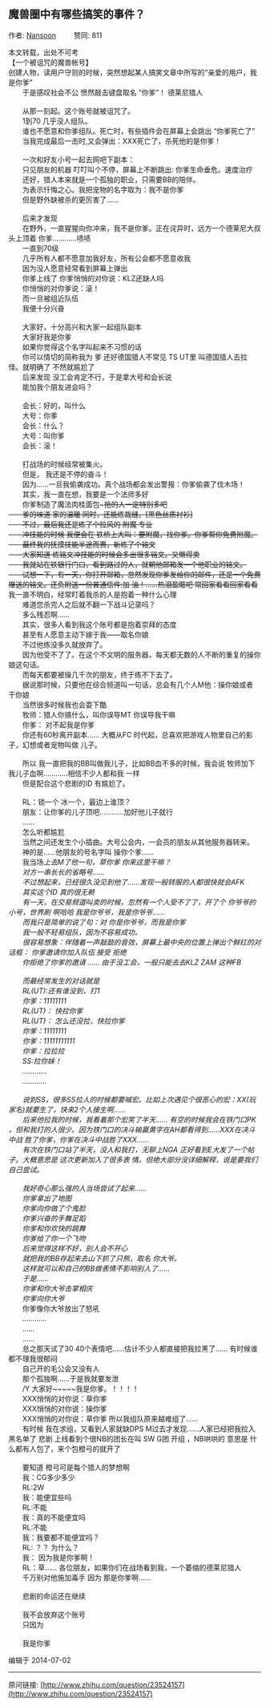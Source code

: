 ## 魔兽圈中有哪些搞笑的事件？

作者: [Nansoon](http://www.zhihu.com/people/nansoon-82)&nbsp;&nbsp;&nbsp;&nbsp;&nbsp;&nbsp;&nbsp;&nbsp; 赞同: 811


本文转载，出处不可考<br>【一个被诅咒的魔兽帐号】<br>创建人物，读用户守则的时候，突然想起某人搞笑文章中所写的“亲爱的用户，我是你爹”<br>　　于是感叹社会不公 愤然敲击键盘取名 “你爹”！ 德莱尼猎人<br><br>　　从那一刻起。这个账号就被诅咒了。<br>　　1到70 几乎没人组队。<br>　　谁也不愿意和你爹组队。死亡时，有些插件会在屏幕上会跳出 “你爹死亡了”<br>　　当我完成最后一击时,又会弹出：XXX死亡了，杀死他的是你爹！<br><br>　　一次和好友小号一起去网吧下副本：<br>　　只见朋友的机器 叮叮叫个不停，屏幕上不断跳出: 你爹生命垂危。速度治疗<br>　　还好，猎人本来就是一个孤独的职业，只需要BB的陪伴。<br>　　为表示忏悔之心。我把宠物的名字取为：我不是你爹<br>　　但是野外缺被杀的更厉害了……<br><br>　　后来才发现<br>　　在野外，一直猩猩向你冲来，我不是你爹。正在诧异时，远方一个德莱尼大叔 头上顶着 你爹…………啧啧<br>　　一直到70级<br>　　几乎所有人都不愿意加我好友，所有公会都不愿意收我<br>　　因为没人愿意经常看到屏幕上弹出<br>　　你爹上线了 你爹悄悄的对你说：KLZ还缺人吗<br>　　你悄悄的对你爹说：滚！<br>　　而一旦被组近队伍<br>　　我便十分兴奋<br><br>　　大家好，十分高兴和大家一起组队副本<br>　　大家好我是你爹<br>　　如果你觉得这个名字叫起来不习惯的话<br>　　你可以情切的简称我为 爹 还好德国猎人不常见 TS UT里 叫德国猎人去拉怪。就明确了 不然就尴尬了<br>　　后来发现 没工会肯定不行，于是拿大号和会长说<br>　　能加我个朋友进会吗？<br><br>　　会长：好的，叫什么<br>　　大号：你爹<br>　　会长：什么？<br>　　大号：叫你爹<br>　　会长：滚！<br><br>　　打战场的时候经常被集火。<br>　　但是， 我还是不停的奋斗！<br>　　因为……一旦我偷袭成功。真个战场都会发出警报：你爹偷袭了伐木场！<br>　　其实，我一直在想，我要是一个法师多好<br>　　你爹制造了魔法肉桂面包~~~抢的人一定特别多吧<br>　　爹的味道 家的温暖 同时，还能练裁缝。[黑色丝质衬衫] <br>　　不过，最后我还是练了个拉风的 附魔 专业<br>　　冲技能的时候 我便会在 铁桥上大叫：要附魔，找你爹。你爹帮你免费附魔。<br>　　最终我的抚摸技能半途而费，新练了个铭文<br>　　大家知道 练铭文冲技能的时候会多出很多铭文。又懒得卖<br>　　我就站在铁银行门口，看到路过的人，就朝他邮箱发一个他职业的铭文。<br>　　试想一下，有一天，你打开邮箱，忽然发现你爹发给你的邮件，还是一个免费赠送的铭文。还负附送一份普通信件:加 油！……热泪盈眶吧 常回家看看回家看看~~ 我一直不明白，经常盯着我杀的人是抱着一种什么心理<br>　　难道您杀完人之后就不翻一下战斗记录吗？<br>　　多么残忍啊……<br>　　其实，很多人看到我这个账号都是抱着崇拜的态度<br>　　甚至有人愿意主动下嫁于我——取名你娘<br>　　不过他练没多久就放弃了。<br>　　因为他受不了了。在这个不文明的服务器，每天都无数的人不断的重复的操你娘这句话。<br>　　而每天都要被操几千次的朋友，终于练不下去了。<br>　　据说那时候，只要他在综合频道叫一句话，总会有几个人M他：操你娘或者 干你娘<br>　　当然很多时候我也会耍下酷<br>　　牧师：猎人你搞什么，叫你误导MT 你误导我干嘛<br>　　你爹： 对不起我是你爹<br>　　你还有60秒离开副本…… 大概从FC 时代起，总喜欢把游戏人物里自己的影子，幻想或者宠物叫做 儿子。<br><br>　　所以 我一直把我的BB叫做我儿子，比如BB血不多的时候，我会说 牧师加下我儿子血啊…………相信不少人都和我 一样<br>　　但是配合这个悲剧的ID 有尴尬了。<br><br>　　RL：锁一个 冰一个，最边上谁顶？<br>　　朋友：让你爹的儿子顶吧…………加好他儿子就行<br>　　……<br>　　怎么听都尴尬<br>　　当然之间还发生个小插曲。大号公会内，一会员的朋友从其他服务器转来。<br>　　神的是……他朋友的号名字叫 操你个爹……<br>　　我当场*上去M了他一句，草你爹 你来这里干嘛？<br>　　对方一串长长的省略号……<br>　　不过想起来，已经很久没见到他了……发现一般转服的人都很快就会AFK<br>　　其实这个ID 真的很无赖<br>　　有一天，在交易频道叫卖的时候，忽然有一个人受不了了，开了个 你爷爷的小号，世界刷 啊哈哈 我是你爷爷，我是你爷爷……<br>　　而我只是简单的说了句：对 你是你爷爷，而我是你爹<br>　　我一般不轻易组队，因为不容易成功。<br>　　很容易想象：伴随着一声敲鼓的音效，屏幕上最中央的位置上弹出个鲜红的对话框： 你爹邀请你加入队伍 接受 拒绝<br>　　你拒绝了你爹的邀请 …… 由于没工会，一般只能去去KLZ ZAM 这种FB<br><br>　　而最经常发生的对话就是<br>　　RL(UT):还有谁没到，打1<br>　　你爹：11111111<br>　　RL(UT)： 快拉你爹<br>　　RL(UT)： 怎么还没拉，快拉你爹<br>　　你爹：11111111<br>　　你爹：11111111111<br>　　你爹：拉拉拉<br>　　SS:拉你妹！<br>　　…………<br>　　…………<br><br>　　说到SS，很多SS拉人的时候都要喊宏。比如上次遇见个很恶心的宏：XX(玩家名)就要生了，快来2个人接生啊……<br>　　后来他拉我的时候，我看着那个宏笑了半天…… 有空的时候我会在铁门口PK ，但和我打的人很少。因为铁门口的决斗输赢黄字在AH都看得到……XXX在决斗中战 胜了你爹，你爹在决斗中战胜了XXX……<br>　　有次在铁门口站了半天，没人和我打，无聊上NGA 正好看到E大发了一个帖子。大概意思是 这次更新加入了很多表 情。但绝大部分没详细解释，说是要我们自己尝试。<br><br>　　我好奇心那么强的人当场尝试了起来……<br>　　你爹拿出了地图<br>　　你爹向你做了个鬼脸<br>　　你爹兴奋的手舞足蹈<br>　　你爹和你欢快的跳舞<br>　　你爹给了你一个飞吻<br>　　后来觉得这样不好，别人会不开心<br>　　就把我的BB存起来去山下抓了只熊，取名 你大爷。<br>　　这样就可以和自己的BB做表情不影响别人了……<br>　　于是……<br>　　你爹和你大爷击掌相庆<br>　　你爹向你大爷*<br>　　你爹像你大爷放出了怒吼<br>　　…………<br>　　……<br>　　……<br>　　总之那天试了30 40个表情吧……估计不少人都直接把我拉黑了…… 有时候谁都不理我很郁闷<br>　　自己开的毛公会又没有人<br>　　那个孤独啊……于是我就要发泄<br>　　/Y 大家好~~~~~我是你爹。！！！！<br>　　XXX悄悄的对你说：草你爹<br>　　XXX悄悄的对你说：操你爹<br>　　XXX悄悄的对你说：草你爹 所以我组队原来越难组了……<br>　　有时候 我在求组，又看到人家就缺DPS M过去才发现……人家已经把我拉入黑名单了 悲剧 上线看到个很NB的团长在叫 SW G团 开组 ，NB哄哄的 意思是 什么都有人包了，来个包橙弓的就开了<br><br>　　要知道 橙弓可是每个猎人的梦想啊<br>　　我：CG多少多少<br>　　RL:2W<br>　　我：能便宜些吗<br>　　RL:不能<br>　　我：真的不能便宜吗<br>　　RL:不能<br>　　我：我要都不能便宜吗？<br>　　RL: ？？ 为什么？<br>　　我： 因为我是你爹啊！<br>　　RL：草…… 各位朋友，如果你们在战场看到我，一个萎缩的德莱尼猎人<br>　　千万别对他施加毒手 因为 那是你爹啊……<br><br>　　悲剧的命运还在继续<br><br>　　我不会放弃这个账号<br>　　只因为<br><br>　　我是你爹



编辑于 2014-07-02



---
原问链接: [http://www.zhihu.com/question/23524157](http://www.zhihu.com/question/23524157)